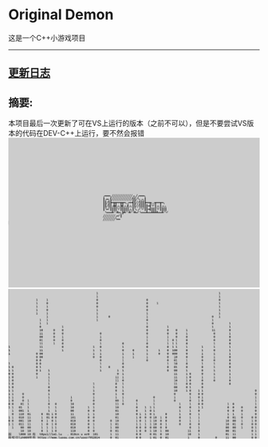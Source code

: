 # Original Demon

这是一个C++小游戏项目

------------
## [更新日志](https://github.com/SpeaceQ/Original-Demon/blob/main/%E6%9B%B4%E6%96%B0%E6%97%A5%E5%BF%97.md)

## 摘要:

本项目最后一次更新了可在VS上运行的版本（之前不可以），但是不要尝试VS版本的代码在DEV-C++上运行，要不然会报错
![](https://github.com/SpeaceQ/Original-Demon/blob/main/%E5%B1%8F%E5%B9%95%E6%88%AA%E5%9B%BE%202024-04-25%20154208.png)
![](https://github.com/SpeaceQ/Original-Demon/blob/main/%E5%B1%8F%E5%B9%95%E6%88%AA%E5%9B%BE%202024-04-25%20154352.png)
